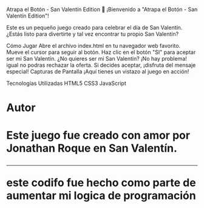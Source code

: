 Atrapa el Botón - San Valentín Edition 💖
¡Bienvenido a "Atrapa el Botón - San Valentín Edition"!

Este es un pequeño juego creado para celebrar el día de San Valentín. ¿Estás listo para divertirte y tal vez encontrar tu propio San Valentín?

Cómo Jugar
Abre el archivo index.html en tu navegador web favorito.
Mueve el cursor para seguir al botón.
Haz clic en el botón "SI" para aceptar ser mi San Valentín.
¿No quieres ser mi San Valentín? ¡No hay problema! igual no podras rechazar  la oferta.
Si decides aceptar, ¡disfruta del mensaje especial!
Capturas de Pantalla
¡Aquí tienes un vistazo al juego en acción!


Tecnologías Utilizadas
HTML5
CSS3
JavaScript
<h1>Autor<h1/> 
Este juego fue creado con amor por Jonathan Roque  en San Valentín.

<hr>

este codifo fue hecho como parte de aumentar mi logica de programación
